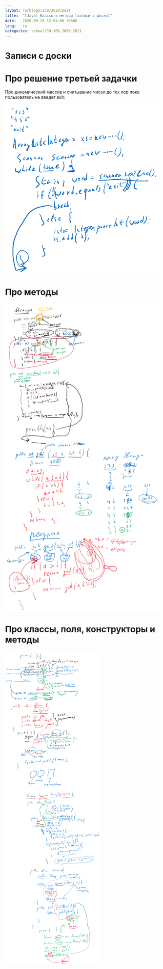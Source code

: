 ```yaml
---
layout: ru/blogs/239/2020/post
title:  "[Java] Классы и методы (записи с доски)"
date:   2020-09-29 12:04:00 +0300
lang:   ru
categories: school239_105_2020_2021
---
```


**Записи с доски**
====

Про решение третьей задачки
====

Про динамический массив и считывание чисел до тех пор пока пользователь не введет exit:

![Про решение задачи с динамическим массивом](/static/2020/09/29/board1.png)

Про методы
====

![Про методы](/static/2020/09/29/board2_4k.png)

Про классы, поля, конструкторы и методы
====

![Про классы, поля, конструкторы и методы](/static/2020/09/29/board3_4k.png)
